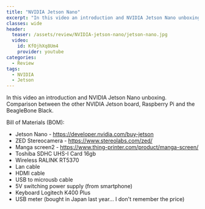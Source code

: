 ```yaml
---
title: "NVIDIA Jetson Nano"
excerpt: "In this video an introduction and NVIDIA Jetson Nano unboxing. Comparison between the other NVIDIA Jetson board, Raspberry Pi and the BeagleBone Black."
classes: wide
header:
  teaser: /assets/review/NVIDIA-jetson-nano/jetson-nano.jpg
  video:
    id: KfOjhXq8Um4
    provider: youtube
categories:
  - Review
tags:
  - NVIDIA
  - Jetson
---
```


In this video an introduction and NVIDIA Jetson Nano unboxing. Comparison between the other NVIDIA Jetson board, Raspberry Pi and the BeagleBone Black.

Bill of Materials (BOM):
* Jetson Nano - https://developer.nvidia.com/buy-jetson
* ZED Stereocamera - https://www.stereolabs.com/zed/
* Manga screen2 - https://www.thing-printer.com/product/manga-screen/
* Toshiba SDHC UHS-I Card 16gb
* Wireless RALINK RT5370
* Lan cable
* HDMI cable
* USB to microusb cable
* 5V switching power supply (from smartphone)
* Keyboard Logitech K400 Plus
* USB meter (bought in Japan last year... I don't remember the price)